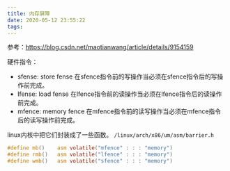 ```yaml
---
title: 内存屏障
date: 2020-05-12 23:55:22
tags:
---
```


参考：<https://blog.csdn.net/maotianwang/article/details/9154159>

硬件指令：
- sfense: store fense
在sfence指令前的写操作当必须在sfence指令后的写操作前完成。
- lfense: load fense
在lfence指令前的读操作当必须在lfence指令后的读操作前完成。
- mfence: memory fence
在mfence指令前的读写操作当必须在mfence指令后的读写操作前完成。

linux内核中把它们封装成了一些函数。
`/linux/arch/x86/um/asm/barrier.h`
```c
#define mb()	asm volatile("mfence" : : : "memory")
#define rmb()	asm volatile("lfence" : : : "memory")
#define wmb()	asm volatile("sfence" : : : "memory")
```
